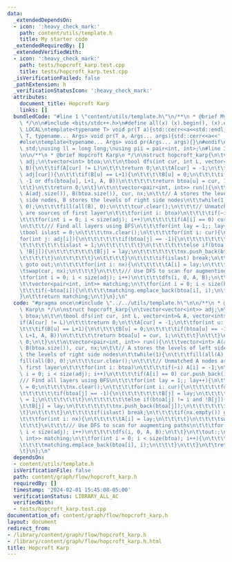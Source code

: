 ```yaml
---
data:
  _extendedDependsOn:
  - icon: ':heavy_check_mark:'
    path: content/utils/template.h
    title: My starter code
  _extendedRequiredBy: []
  _extendedVerifiedWith:
  - icon: ':heavy_check_mark:'
    path: tests/hopcroft_karp.test.cpp
    title: tests/hopcroft_karp.test.cpp
  _isVerificationFailed: false
  _pathExtension: h
  _verificationStatusIcon: ':heavy_check_mark:'
  attributes:
    document_title: Hopcroft Karp
    links: []
  bundledCode: "#line 1 \"content/utils/template.h\"\n/**\n * @brief My starter code\n\
    \ */\n\n#include <bits/stdc++.h>\n#define all(x) (x).begin(), (x).end()\n\n#ifdef\
    \ LOCAL\ntemplate<typename T> void pr(T a){std::cerr<<a<<std::endl;}\ntemplate<typename\
    \ T, typename... Args> void pr(T a, Args... args){std::cerr<<a<<' ',pr(args...);}\n\
    #else\ntemplate<typename... Args> void pr(Args... args){}\n#endif\n\nusing namespace\
    \ std;\nusing ll = long long;\nusing pii = pair<int, int>;\n#line 3 \"content/graph/flow/hopcroft_karp.h\"\
    \n\n/**\n * @brief Hopcroft Karp\n */\n\nstruct hopcroft_karp{\n\tvector<vector<int>>\
    \ adj;\n\tvector<int> btoa;\n\t\n\tbool dfs(int cur, int L, vector<int>& A, vector<int>&\
    \ B){\n\t\tif(A[cur] != L)\n\t\t\treturn 0;\n\t\tA[cur] = -1;\n\t\tfor(int u:\
    \ adj[cur]){\n\t\t\tif(B[u] == L+1){\n\t\t\t\tB[u] = 0;\n\t\t\t\tif(btoa[u] ==\
    \ -1 or dfs(btoa[u], L+1, A, B))\n\t\t\t\t\treturn btoa[u] = cur, 1;\n\t\t\t}\n\
    \t\t}\n\t\treturn 0;\n\t}\n\t\n\tvector<pair<int, int>> run(){\n\t\tvector<int>\
    \ A(adj.size()), B(btoa.size()), cur, nx;\n\t\t// A stores the levels of left\
    \ side nodes, B stores the levels of right side nodes\n\t\twhile(1){\n\t\t\tfill(all(A),\
    \ 0);\n\t\t\tfill(all(B), 0);\n\t\t\tcur.clear();\n\t\t\t// Unmatched A nodes\
    \ are sources of first layer\n\t\t\tfor(int i: btoa)\n\t\t\t\tif(~i) A[i] = -1;\n\
    \t\t\tfor(int i = 0; i < size(adj); i++)\n\t\t\t\tif(A[i] == 0) cur.push_back(i);\n\
    \n\t\t\t/// Find all layers using BFS\n\t\t\tfor(int lay = 1;; lay++){\n\t\t\t\
    \tbool islast = 0;\n\t\t\t\tnx.clear();\n\t\t\t\tfor(int i: cur){\n\t\t\t\t\t\
    for(int j: adj[i]){\n\t\t\t\t\t\tif(btoa[j] == -1){\n\t\t\t\t\t\t\tB[j] = lay;\n\
    \t\t\t\t\t\t\tislast = 1;\n\t\t\t\t\t\t}\n\t\t\t\t\t\telse if(btoa[j] != i and\
    \ !B[j]){\n\t\t\t\t\t\t\tB[j] = lay;\n\t\t\t\t\t\t\tnx.push_back(btoa[j]);\n\t\
    \t\t\t\t\t}\n\t\t\t\t\t}\n\t\t\t\t}\n\t\t\t\tif(islast) break;\n\t\t\t\tif(nx.empty())\
    \ goto out;\n\t\t\t\tfor(int i: nx){\n\t\t\t\t\tA[i] = lay;\n\t\t\t\t}\n\t\t\t\
    \tswap(cur, nx);\n\t\t\t}\n\t\t\t/// Use DFS to scan for augmenting paths\n\t\t\
    \tfor(int i = 0; i < size(adj); i++)\n\t\t\t\tdfs(i, 0, A, B);\n\t\t}\n\t\tout:;\n\
    \t\tvector<pair<int, int>> matching;\n\t\tfor(int i = 0; i < size(btoa); i++){\n\
    \t\t\tif(~btoa[i]){\n\t\t\t\tmatching.emplace_back(btoa[i], i);\n\t\t\t}\n\t\t\
    }\n\t\treturn matching;\n\t}\n};\n"
  code: "#pragma once\n#include \"../../utils/template.h\"\n\n/**\n * @brief Hopcroft\
    \ Karp\n */\n\nstruct hopcroft_karp{\n\tvector<vector<int>> adj;\n\tvector<int>\
    \ btoa;\n\t\n\tbool dfs(int cur, int L, vector<int>& A, vector<int>& B){\n\t\t\
    if(A[cur] != L)\n\t\t\treturn 0;\n\t\tA[cur] = -1;\n\t\tfor(int u: adj[cur]){\n\
    \t\t\tif(B[u] == L+1){\n\t\t\t\tB[u] = 0;\n\t\t\t\tif(btoa[u] == -1 or dfs(btoa[u],\
    \ L+1, A, B))\n\t\t\t\t\treturn btoa[u] = cur, 1;\n\t\t\t}\n\t\t}\n\t\treturn\
    \ 0;\n\t}\n\t\n\tvector<pair<int, int>> run(){\n\t\tvector<int> A(adj.size()),\
    \ B(btoa.size()), cur, nx;\n\t\t// A stores the levels of left side nodes, B stores\
    \ the levels of right side nodes\n\t\twhile(1){\n\t\t\tfill(all(A), 0);\n\t\t\t\
    fill(all(B), 0);\n\t\t\tcur.clear();\n\t\t\t// Unmatched A nodes are sources of\
    \ first layer\n\t\t\tfor(int i: btoa)\n\t\t\t\tif(~i) A[i] = -1;\n\t\t\tfor(int\
    \ i = 0; i < size(adj); i++)\n\t\t\t\tif(A[i] == 0) cur.push_back(i);\n\n\t\t\t\
    /// Find all layers using BFS\n\t\t\tfor(int lay = 1;; lay++){\n\t\t\t\tbool islast\
    \ = 0;\n\t\t\t\tnx.clear();\n\t\t\t\tfor(int i: cur){\n\t\t\t\t\tfor(int j: adj[i]){\n\
    \t\t\t\t\t\tif(btoa[j] == -1){\n\t\t\t\t\t\t\tB[j] = lay;\n\t\t\t\t\t\t\tislast\
    \ = 1;\n\t\t\t\t\t\t}\n\t\t\t\t\t\telse if(btoa[j] != i and !B[j]){\n\t\t\t\t\t\
    \t\tB[j] = lay;\n\t\t\t\t\t\t\tnx.push_back(btoa[j]);\n\t\t\t\t\t\t}\n\t\t\t\t\
    \t}\n\t\t\t\t}\n\t\t\t\tif(islast) break;\n\t\t\t\tif(nx.empty()) goto out;\n\t\
    \t\t\tfor(int i: nx){\n\t\t\t\t\tA[i] = lay;\n\t\t\t\t}\n\t\t\t\tswap(cur, nx);\n\
    \t\t\t}\n\t\t\t/// Use DFS to scan for augmenting paths\n\t\t\tfor(int i = 0;\
    \ i < size(adj); i++)\n\t\t\t\tdfs(i, 0, A, B);\n\t\t}\n\t\tout:;\n\t\tvector<pair<int,\
    \ int>> matching;\n\t\tfor(int i = 0; i < size(btoa); i++){\n\t\t\tif(~btoa[i]){\n\
    \t\t\t\tmatching.emplace_back(btoa[i], i);\n\t\t\t}\n\t\t}\n\t\treturn matching;\n\
    \t}\n};\n"
  dependsOn:
  - content/utils/template.h
  isVerificationFile: false
  path: content/graph/flow/hopcroft_karp.h
  requiredBy: []
  timestamp: '2024-02-01 15:45:08-05:00'
  verificationStatus: LIBRARY_ALL_AC
  verifiedWith:
  - tests/hopcroft_karp.test.cpp
documentation_of: content/graph/flow/hopcroft_karp.h
layout: document
redirect_from:
- /library/content/graph/flow/hopcroft_karp.h
- /library/content/graph/flow/hopcroft_karp.h.html
title: Hopcroft Karp
---
```

